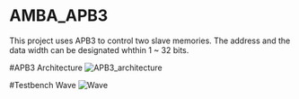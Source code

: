 # AMBA_APB3

This project uses APB3 to control two slave memories.
The address and the data width can be designated whthin 1 ~ 32 bits.

#APB3 Architecture
![APB3_architecture](https://github.com/Kai-Dun/AMBA_APB3/assets/93189715/58043a87-393a-46b9-8f55-d9b745353695)


#Testbench Wave
![Wave](https://github.com/Kai-Dun/AMBA_APB3/assets/93189715/6b4b8e28-db50-4a5d-97a7-3115f71eba1f)
